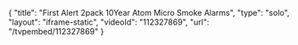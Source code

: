 {
    "title": "First Alert 2pack 10Year Atom Micro Smoke Alarms",
    "type": "solo",
    "layout": "iframe-static",
    "videoId": "112327869",
    "url": "\/tvpembed\/112327869"
}